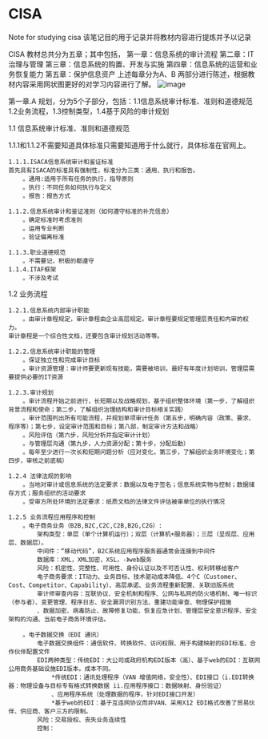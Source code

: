 # CISA
Note for studying cisa
该笔记目的用于记录并将教材内容进行提炼并予以记录

CISA 教材总共分为五章；其中包括，
第一章：信息系统的审计流程
第二章：IT治理与管理
第三章：信息系统的购置、开发与实施
第四章：信息系统的运营和业务恢复能力
第五章：保护信息资产
上述每章分为A、B 两部分进行陈述，根据教材内容采用网状图更好的对学习内容进行了解。
![image](C:\Users\53598\IdeaProjects\CISA-\Img\高层图示.png)

第一章.A 规划，分为5个子部分，包括：1.1信息系统审计标准、准则和道德规范
1.2业务流程，1.3控制类型，1.4基于风险的审计规划

1.1 信息系统审计标准、准则和道德规范

1.1.1和1.1.2不需要知道具体标准只需要知道用于什么就行，具体标准在官网上。

    1.1.1.ISACA信息系统审计和鉴证标准
    首先具有ISACA的标准具有强制性，标准分为三类：通用、执行和报告。
        。通用:适用于所有任务的执行，指导原则
        。执行：不同任务如何执行与定义
        。报告：报告方式

    1.1.2.信息系统审计和鉴证准则（如何遵守标准的补充信息）
        。确定标准时考虑准则
        。运用专业判断
        。验证偏离标准

    1.1.3.职业道德规范
        。不需要记，积极的都遵守
    1.1.4.ITAF框架
        。不涉及考试

1.2 业务流程
    
    1.2.1.信息系统内部审计职能
        。由审计章程规定，审计章程由企业高层规定。审计章程要规定管理层责任和内审的权力。
    审计章程是一个综合性文档，还要包含审计规划活动等等。

    1.2.2.信息系统审计职能的管理
        。保证独立性和完成审计目标
        。审计资源管理：审计师要更新现有技能，需要被培训，最好有年度计划培训，管理层需要提供必要的IT资源

    1.2.3.审计规划
        。审计流程开始之前进行，长短期以及战略规划，基于组织整体环境（第一步，了解组织背景流程和使命；第二步，了解组织治理结构和审计目标相关实践）
        。审计范围列出所有可能流程，并规划单项审计任务（第五步，明确内容（政策、要求、程序等）；第七步，设定审计范围和目标；第八部，制定审计方法和战略）
        。风险评估（第六步，风险分析并指定审计计划）
        。与管理层沟通（第九步，人力资源分配；第十步，分配后勤）
        。每年至少进行一次长和短期问题分析（应对变化，第三步，了解组织业务环境变化；第四步，审核之前底稿）

    1.2.4 法律法规的影响
        。当地对审计或信息系统的法定要求：数据以及电子签名；信息系统实物与控制；数据储存方式；服务组织的活动要求
        。受审方所处环境的法定要求：纸质文档的法律文件评估被审单位的执行情况

    1.2.5 业务流程应用程序和控制
        。电子商务业务（B2B,B2C,C2C,C2B,B2G,C2G）:
            架构类型：单层（单个计算机运行）；双层（计算机+服务器）；三层（呈现层、应用层、数据层）。
            中间件：“移动代码”，B2C系统应用程序服务器通常会连接到中间件
            数据库：XML，XML加密，XSL，-》web服务
            风险：机密性、完整性、可用性、身份认证以及不可否认性、权利转移给客户
            电子商务要求：IT动力、业务目标、技术驱动成本降低、4个C（Customer、Cost、Competitor、Capability）、高层承诺、业务流程重新配置、关联旧版系统
            审计师审查内容：互联协议、安全机制和程序、公网与私网的防火墙机制、唯一标识（参与者）、变更管理、程序日志、安全漏洞识别方法、重建功能审查、物理保护措施
            、数据加密、病毒防止、故障修复功能、恢复应急计划、管理层安全意识程序、安全架构的沟通、当前电子商务环境评估。

        。电子数据交换（EDI 通讯）
            电子数据交换组件：通信软件、转换软件、访问权限、用于构建映射的EDI标准、合作伙伴配置文件
            EDI两种类型：传统EDI：大公司或政府机构EDI版本（高）、基于web的EDI：互联网公用商务基础设施EDI版本。成本不同。
                *传统EDI：通讯处理程序（VAN 增值网络，安全性）、EDI接口（i.EDI转换器：物理设备与目标专有格式转换数据 ii.应用程序接口：数据映射、身份验证）
                、应用程序系统（处理数据的程序，针对EDI接口开发）
                *基于web的EDI：基于互连网协议而非VAN、采用X12 EDI格式改善了贸易伙伴、供应商、客户三方的限制。
            风险：交易授权、丧失业务连续性
            控制：